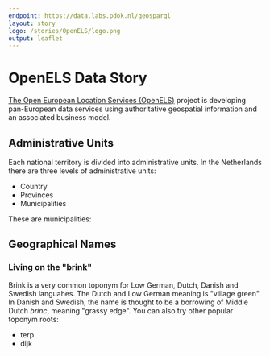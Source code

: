 ```yaml
---
endpoint: https://data.labs.pdok.nl/geosparql
layout: story
logo: /stories/OpenELS/logo.png
output: leaflet
---
```


#  OpenELS Data Story 

[The Open European Location Services (OpenELS)](http://openels.eu/about/) project is developing pan-European data services using authoritative geospatial information and an associated business model. 

## Administrative Units

Each national territory is divided into administrative units. In the Netherlands there are three levels of administrative units:
* Country
* Provinces
* Municipalities

These are municipalities:
<div data-query
     data-query-endpoint="https://data.labs.pdok.nl/geosparql"
     data-query-sparql="au_3rd.rq">
</div>

## Geographical Names

### Living on the "brink"

Brink is a very common toponym for Low German, Dutch, Danish and Swedish languahes. The Dutch and Low German meaning is "village green". In Danish and Swedish, the name is thought to be a borrowing of Middle Dutch *brinc*, meaning "grassy edge". 
You can also try other popular toponym roots:
* terp
* dijk

<div data-query
     data-query-endpoint="https://data.labs.pdok.nl/geosparql"
     data-query-sparql="brink.rq">
</div>
